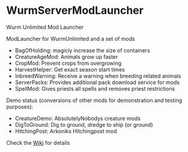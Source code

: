 # WurmServerModLauncher

Wurm Unlimited Mod Launcher

ModLauncher for WurmUnlimited and a set of mods

* BagOfHolding: magicly increase the size of containers
* CreatureAgeMod: Animals grow up faster
* CropMod: Prevent crops from overgrowing
* HarvestHelper: Get exact season start times
* InbreedWarning: Receive a warning when breeding related animals
* ServerPacks: Provides additional pack download service for mods
* SpellMod: Gives priests all spells and removes priest restrictions

Demo status (conversions of other mods for demonstration and testing purposes): 

* CreatureDemo: AbsolutelyNobodys creature mods
* DigToGround: Dig to ground, dredge to ship (or ground)
* HitchingPost: Arkoniks Hitchingpost mod

Check the [Wiki](https://github.com/ago1024/WurmServerModLauncher/wiki) for details
